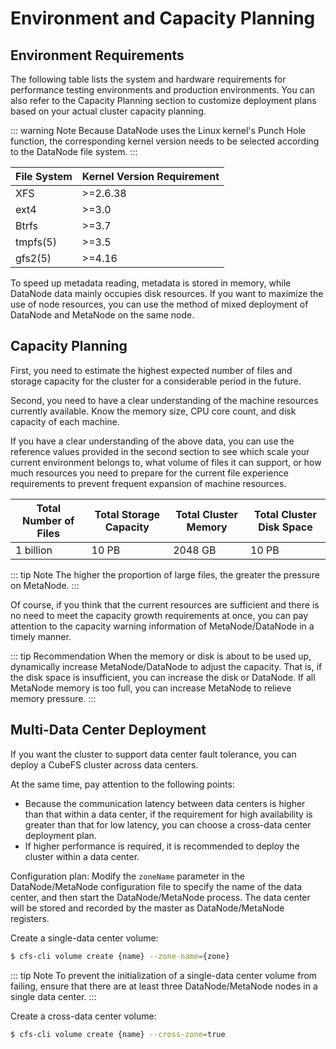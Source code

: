 # Environment and Capacity Planning

## Environment Requirements

The following table lists the system and hardware requirements for performance testing environments and production environments. You can also refer to the Capacity Planning section to customize deployment plans based on your actual cluster capacity planning.

::: warning Note
Because DataNode uses the Linux kernel's Punch Hole function, the corresponding kernel version needs to be selected according to the DataNode file system.
:::

| File System | Kernel Version Requirement |
|-------------|----------------------------|
| XFS         | \>=2.6.38                  |
| ext4        | \>=3.0                     |
| Btrfs       | \>=3.7                     |
| tmpfs(5)    | \>=3.5                     |
| gfs2(5)     | \>=4.16                    |

To speed up metadata reading, metadata is stored in memory, while DataNode data mainly occupies disk resources. If you want to maximize the use of node resources, you can use the method of mixed deployment of DataNode and MetaNode on the same node.

## Capacity Planning

First, you need to estimate the highest expected number of files and storage capacity for the cluster for a considerable period in the future.

Second, you need to have a clear understanding of the machine resources currently available. Know the memory size, CPU core count, and disk capacity of each machine.

If you have a clear understanding of the above data, you can use the reference values provided in the second section to see which scale your current environment belongs to, what volume of files it can support, or how much resources you need to prepare for the current file experience requirements to prevent frequent expansion of machine resources.

| Total Number of Files | Total Storage Capacity | Total Cluster Memory | Total Cluster Disk Space |
|-----------------------|------------------------|----------------------|--------------------------|
| 1 billion             | 10 PB                  | 2048 GB              | 10 PB                    |

::: tip Note
The higher the proportion of large files, the greater the pressure on MetaNode.
:::

Of course, if you think that the current resources are sufficient and there is no need to meet the capacity growth requirements at once, you can pay attention to the capacity warning information of MetaNode/DataNode in a timely manner.

::: tip Recommendation
When the memory or disk is about to be used up, dynamically increase MetaNode/DataNode to adjust the capacity. That is, if the disk space is insufficient, you can increase the disk or DataNode. If all MetaNode memory is too full, you can increase MetaNode to relieve memory pressure.
:::

## Multi-Data Center Deployment

If you want the cluster to support data center fault tolerance, you can deploy a CubeFS cluster across data centers.

At the same time, pay attention to the following points:
- Because the communication latency between data centers is higher than that within a data center, if the requirement for high availability is greater than that for low latency, you can choose a cross-data center deployment plan.
- If higher performance is required, it is recommended to deploy the cluster within a data center.

Configuration plan: Modify the `zoneName` parameter in the DataNode/MetaNode configuration file to specify the name of the data center, and then start the DataNode/MetaNode process. The data center will be stored and recorded by the master as DataNode/MetaNode registers.

Create a single-data center volume:

``` bash
$ cfs-cli volume create {name} --zone-name={zone}
```

::: tip Note
To prevent the initialization of a single-data center volume from failing, ensure that there are at least three DataNode/MetaNode nodes in a single data center.
:::

Create a cross-data center volume:

``` bash
$ cfs-cli volume create {name} --cross-zone=true
```